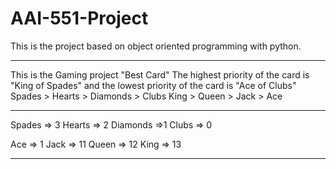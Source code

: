 # AAI-551-Project

This is the project based on object oriented programming with python.
****************************************************************************************************************
This is the Gaming project "Best Card" 
The highest priority of the card is "King of Spades" and the lowest priority of the card is "Ace of Clubs"
Spades > Hearts > Diamonds > Clubs
King > Queen > Jack > Ace
****************************************************************************************************************
Spades => 3
Hearts => 2
Diamonds =>1
Clubs => 0

Ace => 1
Jack => 11
Queen => 12
King => 13
****************************************************************************************************************


